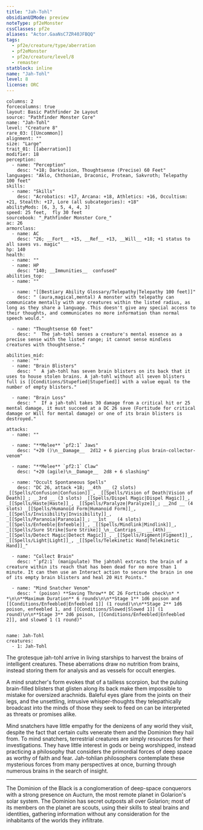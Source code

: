 ```yaml
---
title: "Jah-Tohl"
obsidianUIMode: preview
noteType: pf2eMonster
cssClasses: pf2e
aliases: "Actor.GaaNsC7ZR40JFBQQ" 
tags:
  - pf2e/creature/type/aberration
  - pf2eMonster
  - pf2e/creature/level/8
  - remaster
statblock: inline
name: "Jah-Tohl"
level: 8
license: ORC
---
```


```statblock
columns: 2
forcecolumns: true
layout: Basic Pathfinder 2e Layout
source: "Pathfinder Monster Core"
name: "Jah-Tohl"
level: "Creature 8"
rare_03: [[Uncommon]]
alignment: ""
size: "Large"
trait_01: [[aberration]]
modifier: 18
perception:
  - name: "Perception"
    desc: "+18; Darkvision, Thoughtsense (Precise) 60 Feet"
languages: "Aklo, Chthonian, Draconic, Protean, Sakvroth; Telepathy 100 feet"
skills:
  - name: "Skills"
    desc: "Acrobatics: +17, Arcana: +18, Athletics: +16, Occultism: +21, Stealth: +17, Lore (all subcategories): +18"
abilityMods: [6, 3, 5, 4, 4, 3]
speed: 25 feet,  fly 30 feet
sourcebook: "_Pathfinder Monster Core_"
ac: 26
armorclass:
  - name: AC
    desc: "26; __Fort__ +15, __Ref__ +13, __Will__ +18; +1 status to all saves vs. magic"
hp: 140
health:
  - name: ""
  - name: HP
    desc: "140; __Immunities__  confused"
abilities_top:
  - name: ""

  - name: "[[Bestiary Ability Glossary/Telepathy|Telepathy 100 feet]]"
    desc: " (aura,magical,mental) A monster with telepathy can communicate mentally with any creatures within the listed radius, as long as they share a language. This doesn't give any special access to their thoughts, and communicates no more information than normal speech would."

  - name: "Thoughtsense 60 feet"
    desc: "  The jah-tohl senses a creature's mental essence as a precise sense with the listed range; it cannot sense mindless creatures with thoughtsense."

abilities_mid:
  - name: ""
  - name: "Brain Blisters"
    desc: "  A jah-tohl has seven brain blisters on its back that it uses to house stolen brains. A jah-tohl without all seven blisters full is [[Conditions/Stupefied|Stupefied]] with a value equal to the number of empty blisters."

  - name: "Brain Loss"
    desc: "  If a jah-tohl takes 30 damage from a critical hit or 25 mental damage, it must succeed at a DC 26 save (Fortitude for critical damage or Will for mental damage) or one of its brain blisters is destroyed."

attacks:
  - name: ""

  - name: "**Melee** `pf2:1` Jaws"
    desc: "+20 ()\n__Damage__  2d12 + 6 piercing plus brain-collector-venom"

  - name: "**Melee** `pf2:1` Claw"
    desc: "+20 (agile)\n__Damage__  2d8 + 6 slashing"

  - name: "Occult Spontaneous Spells"
    desc: "DC 26, attack +18; __4th __ (2 slots) _[[Spells/Confusion|Confusion]]_, _[[Spells/Vision of Death|Vision of Death]]_; __3rd __ (3 slots) _[[Spells/Dispel Magic|Dispel Magic]]_, _[[Spells/Haste|Haste]]_, _[[Spells/Paralyze|Paralyze]]_; __2nd __ (4 slots) _[[Spells/Humanoid Form|Humanoid Form]]_, _[[Spells/Invisibility|Invisibility]]_, _[[Spells/Paranoia|Paranoia]]_; __1st __ (4 slots) _[[Spells/Enfeeble|Enfeeble]]_, _[[Spells/Mindlink|Mindlink]]_, _[[Spells/Sure Strike|Sure Strike]]_\n__Cantrips__  __(4th)__ _[[Spells/Detect Magic|Detect Magic]]_, _[[Spells/Figment|Figment]]_, _[[Spells/Light|Light]]_, _[[Spells/Telekinetic Hand|Telekinetic Hand]]_"

  - name: "Collect Brain"
    desc: "`pf2:1` (manipulate) The jahtohl extracts the brain of a creature within its reach that has been dead for no more than 1 minute. It can then use an Interact action to secure the brain in one of its empty brain blisters and heal 20 Hit Points."

  - name: "Mind Snatcher Venom"
    desc: " (poison) **Saving Throw** DC 26 Fortitude check\n* * *\n\n**Maximum Duration** 6 rounds\n\n**Stage 1** 1d6 poison and [[Conditions/Enfeebled|Enfeebled 1]] (1 round)\n\n**Stage 2** 1d6 poison, enfeebled 1, and [[Conditions/Slowed|Slowed 1]] (1 round)\n\n**Stage 3** 2d6 poison, [[Conditions/Enfeebled|Enfeebled 2]], and slowed 1 (1 round)"
 
```

```encounter-table
name: Jah-Tohl
creatures:
  - 1: Jah-Tohl
```



The grotesque jah-tohl arrive in living starships to harvest the brains of intelligent creatures. These aberrations draw no nutrition from brains, instead storing them for analysis and as vessels for occult energies.

A mind snatcher's form evokes that of a tailless scorpion, but the pulsing brain-filled blisters that glisten along its back make them impossible to mistake for oversized arachnids. Baleful eyes glare from the joints on their legs, and the unsettling, intrusive whisper-thoughts they telepathically broadcast into the minds of those they seek to feed on can be interpreted as threats or promises alike.

Mind snatchers have little empathy for the denizens of any world they visit, despite the fact that certain cults venerate them and the Dominion they hail from. To mind snatchers, terrestrial creatures are simply resources for their investigations. They have little interest in gods or being worshipped, instead practicing a philosophy that considers the primordial forces of deep space as worthy of faith and fear. Jah-tohlian philosophers contemplate these mysterious forces from many perspectives at once, burning through numerous brains in the search of insight.

* * *

The Dominion of the Black is a conglomeration of deep-space conquerors with a strong presence on Aucturn, the most remote planet in Golarion's solar system. The Dominion has secret outposts all over Golarion; most of its members on the planet are scouts, using their skills to steal brains and identities, gathering information without any consideration for the inhabitants of the worlds they infiltrate.
